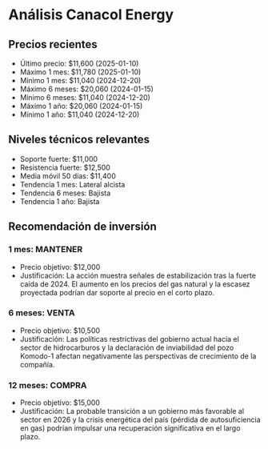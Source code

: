 # Análisis Canacol Energy

## Precios recientes
- Último precio: $11,600 (2025-01-10)
- Máximo 1 mes: $11,780 (2025-01-10)
- Mínimo 1 mes: $11,040 (2024-12-20)
- Máximo 6 meses: $20,060 (2024-01-15)
- Mínimo 6 meses: $11,040 (2024-12-20)
- Máximo 1 año: $20,060 (2024-01-15)
- Mínimo 1 año: $11,040 (2024-12-20)

## Niveles técnicos relevantes
- Soporte fuerte: $11,000
- Resistencia fuerte: $12,500
- Media móvil 50 días: $11,400
- Tendencia 1 mes: Lateral alcista
- Tendencia 6 meses: Bajista
- Tendencia 1 año: Bajista

## Recomendación de inversión

### 1 mes: MANTENER
- Precio objetivo: $12,000
- Justificación: La acción muestra señales de estabilización tras la fuerte caída de 2024. El aumento en los precios del gas natural y la escasez proyectada podrían dar soporte al precio en el corto plazo.

### 6 meses: VENTA
- Precio objetivo: $10,500
- Justificación: Las políticas restrictivas del gobierno actual hacia el sector de hidrocarburos y la declaración de inviabilidad del pozo Komodo-1 afectan negativamente las perspectivas de crecimiento de la compañía.

### 12 meses: COMPRA
- Precio objetivo: $15,000
- Justificación: La probable transición a un gobierno más favorable al sector en 2026 y la crisis energética del país (pérdida de autosuficiencia en gas) podrían impulsar una recuperación significativa en el largo plazo.
